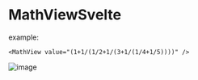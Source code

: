 # MathViewSvelte

example:

`<MathView value="(1+1/(1/2+1/(3+1/(1/4+1/5))))" />`

![image](https://user-images.githubusercontent.com/87947051/215276401-f7c36458-cabf-4134-a018-d10a62a3c2df.png)


